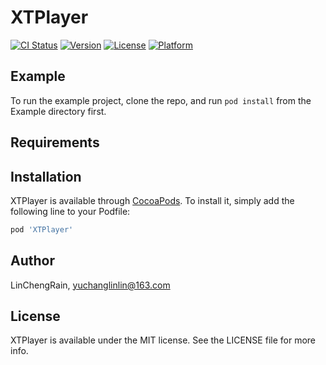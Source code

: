 # XTPlayer

[![CI Status](https://img.shields.io/travis/LinChengRain/XTPlayer.svg?style=flat)](https://travis-ci.org/LinChengRain/XTPlayer)
[![Version](https://img.shields.io/cocoapods/v/XTPlayer.svg?style=flat)](https://cocoapods.org/pods/XTPlayer)
[![License](https://img.shields.io/cocoapods/l/XTPlayer.svg?style=flat)](https://cocoapods.org/pods/XTPlayer)
[![Platform](https://img.shields.io/cocoapods/p/XTPlayer.svg?style=flat)](https://cocoapods.org/pods/XTPlayer)

## Example

To run the example project, clone the repo, and run `pod install` from the Example directory first.

## Requirements

## Installation

XTPlayer is available through [CocoaPods](https://cocoapods.org). To install
it, simply add the following line to your Podfile:

```ruby
pod 'XTPlayer'
```

## Author

LinChengRain, yuchanglinlin@163.com

## License

XTPlayer is available under the MIT license. See the LICENSE file for more info.

